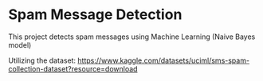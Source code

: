 # Spam Message Detection
This project detects spam messages using Machine Learning (Naive Bayes model)

Utilizing the dataset: https://www.kaggle.com/datasets/uciml/sms-spam-collection-dataset?resource=download
